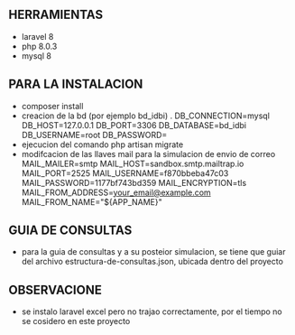
## HERRAMIENTAS

- laravel 8
- php 8.0.3
- mysql 8

## PARA LA INSTALACION

- composer install
- creacion de la bd (por ejemplo bd_idbi)
    . DB_CONNECTION=mysql
    DB_HOST=127.0.0.1
    DB_PORT=3306
    DB_DATABASE=bd_idbi
    DB_USERNAME=root
    DB_PASSWORD=
- ejecucion del comando php artisan migrate
- modifcacion de las llaves mail para la simulacion de envio de correo
    MAIL_MAILER=smtp
    MAIL_HOST=sandbox.smtp.mailtrap.io
    MAIL_PORT=2525
    MAIL_USERNAME=f870bbeba47c03
    MAIL_PASSWORD=1177bf743bd359
    MAIL_ENCRYPTION=tls
    MAIL_FROM_ADDRESS=your_email@example.com
    MAIL_FROM_NAME="${APP_NAME}"
  
## GUIA DE CONSULTAS
- para la guia de consultas y a su posteior simulacion, se tiene que guiar del archivo estructura-de-consultas.json, ubicada dentro del proyecto

## OBSERVACIONE
- se instalo laravel excel pero no trajao correctamente, por el tiempo no se cosidero en este proyecto

